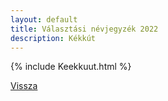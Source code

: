 ```yaml
---
layout: default
title: Választási névjegyzék 2022
description: Kékkút
---
```


{% include Keekkuut.html %}

[Vissza](./)